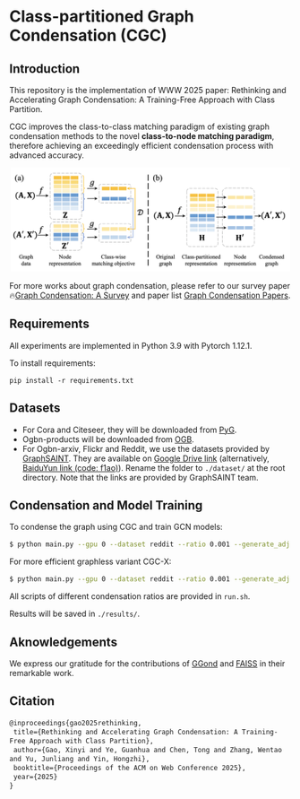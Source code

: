 # Class-partitioned Graph Condensation (CGC)

## Introduction
This repository is the implementation of WWW 2025 paper: Rethinking and Accelerating Graph Condensation: A Training-Free Approach with Class Partition. 

CGC improves the class-to-class matching paradigm of existing graph condensation methods to the novel **class-to-node matching paradigm**, therefore achieving an exceedingly efficient condensation process with advanced accuracy.

<p align="center">
<img src="fig.png" alt="GC" width="500">
</p>

For more works about graph condensation, please refer to our survey paper 🔥[Graph Condensation: A Survey](https://arxiv.org/abs/2401.11720v2) and paper list [Graph Condensation Papers](https://github.com/XYGaoG/Graph-Condensation-Papers).


## Requirements
All experiments are implemented in Python 3.9 with Pytorch 1.12.1.

To install requirements:
```setup
pip install -r requirements.txt
```

## Datasets
* For Cora and Citeseer, they will be downloaded from [PyG](https://www.pyg.org/).
* Ogbn-products will be downloaded from [OGB](https://ogb.stanford.edu/docs/nodeprop/).
* For Ogbn-arxiv, Flickr and Reddit, we use the datasets provided by [GraphSAINT](https://github.com/GraphSAINT/GraphSAINT). They are available on [Google Drive link](https://drive.google.com/open?id=1zycmmDES39zVlbVCYs88JTJ1Wm5FbfLz) (alternatively, [BaiduYun link (code: f1ao)](https://pan.baidu.com/s/1SOb0SiSAXavwAcNqkttwcg)). Rename the folder to `./dataset/` at the root directory. Note that the links are provided by GraphSAINT team. 


## Condensation and Model Training

To condense the graph using CGC and train GCN models:

```bash
$ python main.py --gpu 0 --dataset reddit --ratio 0.001 --generate_adj 1
```

For more efficient graphless variant CGC-X: 
```bash
$ python main.py --gpu 0 --dataset reddit --ratio 0.001 --generate_adj 0
```

All scripts of different condensation ratios are provided in `run.sh`. 

Results will be saved in `./results/`.


## Aknowledgements
We express our gratitude for the contributions of [GGond](https://github.com/ChandlerBang/GCond/tree/main) and [FAISS](https://github.com/facebookresearch/faiss) in their remarkable work.




## Citation

```
@inproceedings{gao2025rethinking,
 title={Rethinking and Accelerating Graph Condensation: A Training-Free Approach with Class Partition},
 author={Gao, Xinyi and Ye, Guanhua and Chen, Tong and Zhang, Wentao and Yu, Junliang and Yin, Hongzhi},
 booktitle={Proceedings of the ACM on Web Conference 2025},
 year={2025}
}
```
